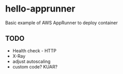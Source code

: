 # hello-apprunner

Basic example of AWS AppRunner to deploy container

## TODO

- Health check - HTTP
- X-Ray
- adjust autoscaling
- custom code? KUAR?